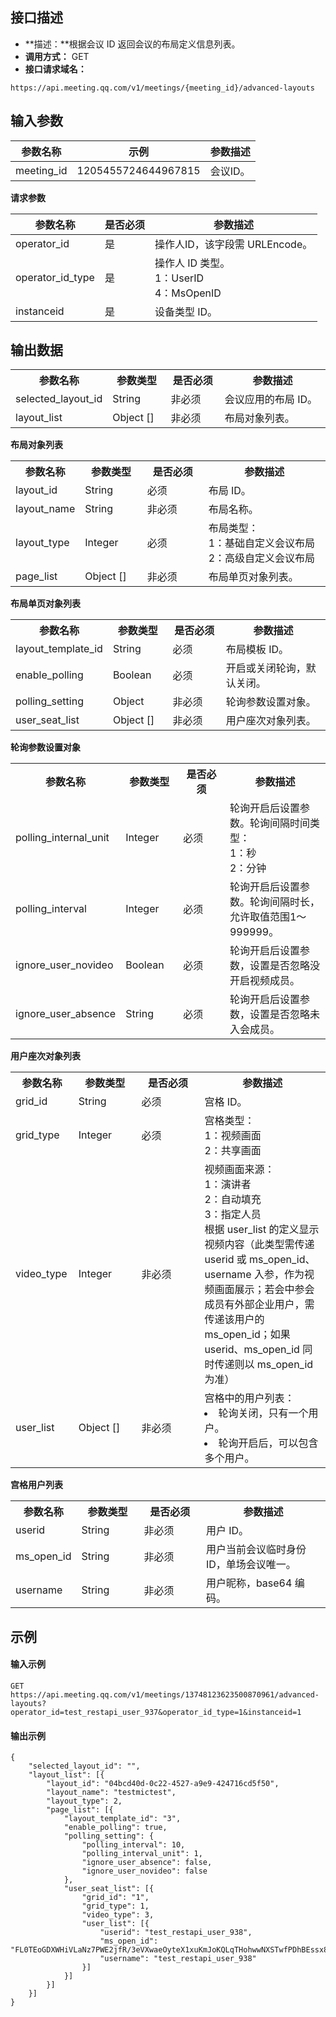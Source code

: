 ## 接口描述
- **描述：**根据会议 ID 返回会议的布局定义信息列表。
- **调用方式：** GET
- **接口请求域名：** 
```josn
https://api.meeting.qq.com/v1/meetings/{meeting_id}/advanced-layouts
```

## 输入参数
| 参数名称   | 示例                | 参数描述   |
| ---------- | ------------------- | ------ |
| meeting_id | 1205455724644967815 | 会议ID。 |

**请求参数**

| 参数名称         | 是否必须         | 参数描述                               |
| ---------------- | -------- | ---------------------------------- |
| operator_id      | 是       | 操作人ID，该字段需 URLEncode。        |
| operator_id_type | 是               | 操作人 ID 类型。<br>1：UserID<br>4：MsOpenID |
| instanceid       | 是           | 设备类型 ID。                        |

## 输出数据
<table>
   <tr>
      <th width="20%" >参数名称</td>
      <th width="20%" >参数类型</td>
      <th width="20%" >是否必须</td>
      <th width="40%" >参数描述</td>
   </tr>
   <tr>
      <td>selected_layout_id</td>
      <td>String</td>
      <td>非必须</td>
      <td>会议应用的布局 ID。</td>
   </tr>
   <tr>
      <td>layout_list</td>
      <td>Object []</td>
      <td>非必须</td>
      <td>	布局对象列表。</td>
   </tr>
</table>

**布局对象列表**
<table>
   <tr>
      <th width="20%" >参数名称</td>
      <th width="20%" >参数类型</td>
      <th width="20%" >是否必须</td>
      <th width="40%" >参数描述</td>
   </tr>
   <tr>
      <td>layout_id</td>
      <td>String</td>
      <td>必须</td>
      <td>布局 ID。</td>
   </tr>
   <tr>
      <td>layout_name</td>
      <td>String</td>
      <td>非必须	</td>
      <td>布局名称。</td>
   </tr>
   <tr>
      <td>layout_type</td>
      <td>Integer</td>
      <td>必须</td>
      <td>布局类型： <br>1：基础自定义会议布局 <br>2：高级自定义会议布局</td>
   </tr>
   <tr>
      <td>page_list</td>
      <td>Object []</td>
      <td>非必须	</td>
      <td>布局单页对象列表。</td>
   </tr>
</table>

**布局单页对象列表**
<table>
   <tr>
      <th width="20%" >参数名称</td>
      <th width="20%" >参数类型</td>
      <th width="20%" >是否必须</td>
      <th width="40%" >参数描述</td>
   </tr>
   <tr>
      <td>layout_template_id</td>
      <td>String</td>
      <td>必须</td>
      <td>布局模板 ID。</td>
   </tr>
   <tr>
      <td>enable_polling</td>
      <td>Boolean</td>
      <td>必须</td>
      <td>开启或关闭轮询，默认关闭。</td>
   </tr>
   <tr>
      <td>polling_setting</td>
      <td>Object</td>
      <td>非必须	</td>
      <td>轮询参数设置对象。</td>
   </tr>
   <tr>
      <td>user_seat_list</td>
      <td>Object []</td>
      <td>非必须	</td>
      <td>用户座次对象列表。</td>
   </tr>
</table>

**轮询参数设置对象**
<table>
   <tr>
      <th width="20%" >参数名称</td>
      <th width="20%" >参数类型</td>
      <th width="20%" >是否必须</td>
      <th width="40%" >参数描述</td>
   </tr>
   <tr>
      <td>polling_internal_unit</td>
      <td>Integer</td>
      <td>必须</td>
      <td>轮询开启后设置参数。轮询间隔时间类型： <br>1：秒 <br>2：分钟</td>
   </tr>
   <tr>
      <td>polling_interval</td>
      <td>Integer</td>
      <td>必须</td>
      <td>轮询开启后设置参数。轮询间隔时长，允许取值范围1～999999。</td>
   </tr>
   <tr>
      <td>ignore_user_novideo</td>
      <td>Boolean</td>
      <td>必须</td>
      <td>轮询开启后设置参数，设置是否忽略没开启视频成员。</td>
   </tr>
   <tr>
      <td>ignore_user_absence</td>
      <td>String</td>
      <td>必须</td>
      <td>	轮询开启后设置参数，设置是否忽略未入会成员。</td>
   </tr>
</table>

**用户座次对象列表**
<table>
   <tr>
      <th width="20%" >参数名称</td>
      <th width="20%" >参数类型</td>
      <th width="20%" >是否必须</td>
      <th width="40%" >参数描述</td>
   </tr>
   <tr>
      <td>grid_id</td>
      <td>String</td>
      <td>必须</td>
      <td>宫格 ID。</td>
   </tr>
   <tr>
      <td>grid_type</td>
      <td>Integer</td>
      <td>必须</td>
      <td>宫格类型： <br>1：视频画面 <br>2：共享画面</td>
   </tr>
   <tr>
      <td>video_type</td>
      <td>Integer</td>
      <td>非必须	</td>
      <td>	视频画面来源：<br>1：演讲者 <br>2：自动填充 <br>3：指定人员<br>根据 user_list 的定义显示视频内容（此类型需传递 userid 或 ms_open_id、username 入参，作为视频画面展示；若会中参会成员有外部企业用户，需传递该用户的 ms_open_id；如果 userid、ms_open_id 同时传递则以 ms_open_id 为准）</td>
   </tr>
   <tr>
      <td>user_list</td>
      <td>Object []</td>
      <td>非必须	</td>
      <td>宫格中的用户列表：<li>轮询关闭，只有一个用户。<li>轮询开启后，可以包含多个用户。</td>
   </tr>
</table>

**宫格用户列表**
<table>
   <tr>
      <th width="20%" >参数名称</td>
      <th width="20%" >参数类型</td>
      <th width="20%" >是否必须</td>
      <th width="40%" >参数描述</td>
   </tr>
   <tr>
      <td>userid</td>
      <td>String</td>
      <td>非必须	</td>
      <td>用户 ID。</td>
   </tr>
   <tr>
      <td>ms_open_id</td>
      <td>String</td>
      <td>非必须	</td>
      <td>用户当前会议临时身份 ID，单场会议唯一。</td>
   </tr>
   <tr>
      <td>username</td>
      <td>String</td>
      <td>非必须	</td>
      <td>用户昵称，base64 编码。</td>
   </tr>
</table>

## 示例
#### 输入示例
```plaintext
GET
https://api.meeting.qq.com/v1/meetings/13748123623500870961/advanced-layouts?operator_id=test_restapi_user_937&operator_id_type=1&instanceid=1
```

#### 输出示例
```plaintext
{
	"selected_layout_id": "",
	"layout_list": [{
		"layout_id": "04bcd40d-0c22-4527-a9e9-424716cd5f50",
		"layout_name": "testmictest",
		"layout_type": 2,
		"page_list": [{
			"layout_template_id": "3",
			"enable_polling": true,
			"polling_setting": {
				"polling_interval": 10,
				"polling_interval_unit": 1,
				"ignore_user_absence": false,
				"ignore_user_novideo": false
			},
			"user_seat_list": [{
				"grid_id": "1",
				"grid_type": 1,
				"video_type": 3,
				"user_list": [{
					"userid": "test_restapi_user_938",
					"ms_open_id": "FL0TEoGDXWHiVLaNz7PWE2jfR/3eVXwaeOyteX1xuKmJoKQLqTHohwwNXSTwfPDhBEssx8nhLWJ3WJzsMhKfRw==",
					"username": "test_restapi_user_938"
				}]
			}]
		}]
	}]
}
```
